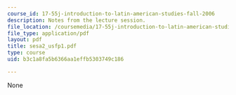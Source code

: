 ```yaml
---
course_id: 17-55j-introduction-to-latin-american-studies-fall-2006
description: Notes from the lecture session.
file_location: /coursemedia/17-55j-introduction-to-latin-american-studies-fall-2006/b3c1a8fa5b6366aa1effb5303749c186_sesa2_usfp1.pdf
file_type: application/pdf
layout: pdf
title: sesa2_usfp1.pdf
type: course
uid: b3c1a8fa5b6366aa1effb5303749c186

---
```

None